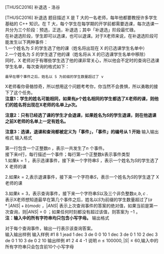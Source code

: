 



[THUSC2016] 补退选 - 洛谷














[THUSC2016] 补退选
题目描述
X 是 T 大的一名老师，每年他都要教授许多学生基础的 C++ 知识。在 T 大，每个学生在每学期的开学前都需要选课，每次选课一共分为三个阶段：预选，正选，补退选；其中「补退选」阶段最忙碌。       
在补退选阶段，学生即可以选课，也可以退课。对于X老师来说，在补退选阶段可能发生以下两种事件：           
1.一个姓名为 $S$ 的学生选了他的课（姓名将出现在 X 的已选课学生名单中）            
2.一个姓名为 $S$ 的学生退了他的课（姓名将从 X 的已选课学生名单中移除）      
同时，X 老师对于有哪些学生选了他的课非常关心，所以他会不定时的查询已选课学生名单，每次查询的格式如下：        
```   
最早在哪个事件之后，姓名以 S 为前缀的学生数量超过了 v
```      
X老师看你骨骼惊奇，所以想用这个问题考考你，你当然不会畏惧，所以勇敢的接下了这个任务。         
**注意1：学生的姓名可能相同，如果有$p$个姓名相同的学生都选了X老师的课，则他们的姓名将出现在X老师的名单上$p$次。**

**注意2：只有已经选了课的学生才会退课，如果姓名为$S$的学生退课，则在他退课之前X老师的名单上一定有姓名。**

**注意3：选课，退课和查询都被定义为「事件」，「事件」的编号从 1 开始**
输入输出格式
输入格式

第一行包含一个正整数$n$ ，表示一共发生了$n$ 个事件。   
接下来$n$行，每行描述一个事件；每行第一个正整数$k$表示事件类型     
1.如果$k = 1$ ，表示选课事件，接下来一个字符串$S$ ，表示一个姓名为$S$的学生选了 X 老师的课         

2.如果$k = 2$,表示退课事件，接下来一个字符串$S$，表示一个姓名为$S$的学生退了 X 老师的课       

3.如果$k = 3$，表示查询事件，接下来一个字符串$S$以及三个非负整数$a,b,c$ .        
表示X老师想知道最早在第几个事件之后，姓名以$S$为前缀的学生数量超过了$(a * |ANS| + b) mod c$ ，$|ANS|$ 表示上次查询事件的答案的绝对值，如果当前是第一次查询，则$|ANS|$ = 0 ；如果任何时刻都没有超过该值，则答案为 $-1$ 。     
**注：输入中的所有字符串均只包含小写字母。**
输出格式

对于每个查询事件，输出一行表示该查询答案。       
输入输出样例
输入样例 #1
8
1 jead
1 dec
3 de 0 0 10
1 dec
3 de 0 1 10
2 dec
3 de 0 1 10
3 de 0 2 10
输出样例 #1
2
4
4
-1
说明
$n ≤ 100000,|S| ≤  60$,输入中的所有字符串只会包含前$10$个小写字母






